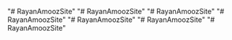"# RayanAmoozSite" 
"# RayanAmoozSite" 
"# RayanAmoozSite" 
"# RayanAmoozSite" 
"# RayanAmoozSite" 
"# RayanAmoozSite" 
"# RayanAmoozSite" 
